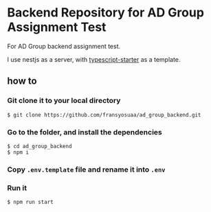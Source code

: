 # Backend Repository for AD Group Assignment Test

For AD Group backend assignment test.

I use nestjs as a server, with [typescript-starter](https://github.com/nestjs/typescript-starter.git) as a template.

## how to

### Git clone it to your local directory

```
$ git clone https://github.com/fransyosuaa/ad_group_backend.git
```

### Go to the folder, and install the dependencies

```
$ cd ad_group_backend
$ npm i
```

### Copy `.env.template` file and rename it into `.env`

### Run it

```
$ npm run start
```
